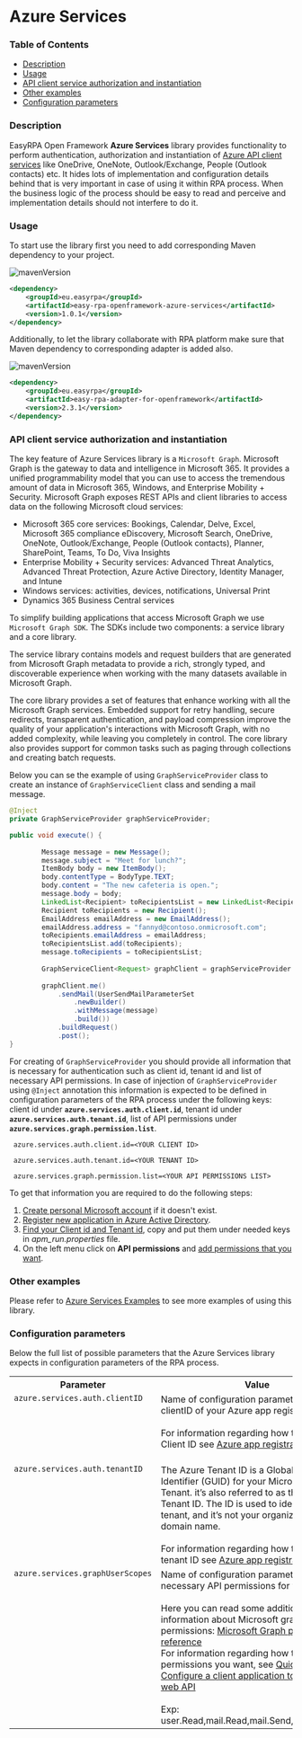 # Azure Services

### Table of Contents
* [Description](#description)
* [Usage](#usage)
* [API client service authorization and instantiation](#api-client-service-authorization-and-instantiation)
* [Other examples](#other-examples)
* [Configuration parameters](#configuration-parameters)

### Description

EasyRPA Open Framework **Azure Services** library provides functionality to perform authentication, authorization and
instantiation of [Azure API client services](https://docs.microsoft.com/en-us/azure/app-service) like OneDrive, OneNote, 
Outlook/Exchange, People (Outlook contacts) etc. It hides lots of implementation and configuration details behind 
that is very important in case of using it within RPA process. When the business logic of the process should be easy 
to read and perceive and implementation details should not interfere to do it.  

### Usage

To start use the library first you need to add corresponding Maven dependency to your project.

![mavenVersion](https://img.shields.io/maven-central/v/eu.easyrpa/easy-rpa-openframework-google-services)
```xml
<dependency>
    <groupId>eu.easyrpa</groupId>
    <artifactId>easy-rpa-openframework-azure-services</artifactId>
    <version>1.0.1</version>
</dependency>
```

Additionally, to let the library collaborate with RPA platform make sure that Maven dependency to corresponding adapter
is added also.

![mavenVersion](https://img.shields.io/maven-central/v/eu.easyrpa/easy-rpa-adapter-for-openframework)
```xml
<dependency>
    <groupId>eu.easyrpa</groupId>
    <artifactId>easy-rpa-adapter-for-openframework</artifactId>
    <version>2.3.1</version>
</dependency>
```

### API client service authorization and instantiation

The key feature of Azure Services library is a `Microsoft Graph`. Microsoft Graph is the gateway to data and 
intelligence in Microsoft 365. It provides a unified programmability model that you can use to access the tremendous 
amount of data in Microsoft 365, Windows, and Enterprise Mobility + Security. 
Microsoft Graph exposes REST APIs and client libraries to access data on the following Microsoft cloud services:

* Microsoft 365 core services: Bookings, Calendar, Delve, Excel, Microsoft 365 compliance eDiscovery, Microsoft Search, OneDrive, OneNote, Outlook/Exchange, People (Outlook contacts), Planner, SharePoint, Teams, To Do, Viva Insights
* Enterprise Mobility + Security services: Advanced Threat Analytics, Advanced Threat Protection, Azure Active Directory, Identity Manager, and Intune
* Windows services: activities, devices, notifications, Universal Print
* Dynamics 365 Business Central services

To simplify building applications that access Microsoft Graph we use `Microsoft Graph SDK`. 
The SDKs include two components: a service library and a core library.

The service library contains models and request builders that are generated from Microsoft Graph metadata to provide a 
rich, strongly typed, and discoverable experience when working with the many datasets available in Microsoft Graph.
 
The core library provides a set of features that enhance working with all the Microsoft Graph services. 
Embedded support for retry handling, secure redirects, transparent authentication, and payload compression improve the 
quality of your application's interactions with Microsoft Graph, with no added complexity, while leaving you completely 
in control.  The core library also provides support for common tasks such as paging through collections and creating 
batch requests.

Below you can se the example of using `GraphServiceProvider` class to create an instance of `GraphServiceClient` class and
sending a mail message.
```java
@Inject
private GraphServiceProvider graphServiceProvider;

public void execute() {
    
        Message message = new Message();
        message.subject = "Meet for lunch?";
        ItemBody body = new ItemBody();
        body.contentType = BodyType.TEXT;
        body.content = "The new cafeteria is open.";
        message.body = body;
        LinkedList<Recipient> toRecipientsList = new LinkedList<Recipient>();
        Recipient toRecipients = new Recipient();
        EmailAddress emailAddress = new EmailAddress();
        emailAddress.address = "fannyd@contoso.onmicrosoft.com";
        toRecipients.emailAddress = emailAddress;
        toRecipientsList.add(toRecipients);
        message.toRecipients = toRecipientsList;
        
        GraphServiceClient<Request> graphClient = graphServiceProvider.getGraphServiceClient();
        
        graphClient.me()
            .sendMail(UserSendMailParameterSet
                .newBuilder()
                .withMessage(message)
                .build())
            .buildRequest()
            .post();
}
```  

For creating of `GraphServiceProvider` you should provide all information that is necessary for authentication such as 
client id, tenant id and list of necessary API permissions. In case of injection of `GraphServiceProvider` using 
`@Inject` annotation this information is expected to be defined in configuration parameters of the RPA process under the 
following keys: client id under **`azure.services.auth.client.id`**, tenant id under **`azure.services.auth.tenant.id`**,
list of API permissions under **`azure.services.graph.permission.list`**.

```properties
 azure.services.auth.client.id=<YOUR CLIENT ID>
 ``` 

 ```properties
  azure.services.auth.tenant.id=<YOUR TENANT ID>
 ``` 

```properties
 azure.services.graph.permission.list=<YOUR API PERMISSIONS LIST>
 ```

To get that information you are required to do the following steps:
1. [Create personal Microsoft account][create_microsoft_account] if it doesn't exist.
2. [Register new application in Azure Active Directory][create_project_link].
3. [Find your Client id and Tenant id][create_project_link], copy and put them under needed keys in *apm_run.properties* file.
4. On the left menu click on **API permissions** and [add permissions that you want][enable_api]. 

[create_project_link]: https://docs.microsoft.com/en-us/graph/tutorials/java?tabs=aad&tutorial-step=1
[create_microsoft_account]: https://account.microsoft.com/account?lang=en-hk
[enable_api]: https://docs.microsoft.com/en-us/azure/active-directory/develop/quickstart-configure-app-access-web-apis

### Other examples

Please refer to [Azure Services Examples](../../examples#azure-services) to see more examples of using this library.

### Configuration parameters

Below the full list of possible parameters that the Azure Services library expects in configuration parameters of the
RPA process.
<table>
    <tr><th>Parameter</th><th>Value</th></tr>
    <tr><td valign="top"><code>azure.services.auth.clientID</code></td><td>
      Name of configuration parameter with clientID of your Azure app registration.<br>
      <br>
      For information regarding how to find your Client ID see 
      <a href="https://docs.microsoft.com/en-us/graph/tutorials/java?tabs=aad&tutorial-step=1">Azure app registration</a><br>
      <br>
    </td></tr>  
    <tr><td valign="top"><code>azure.services.auth.tenantID</code></td><td>
       The Azure Tenant ID is a Global Unique Identifier (GUID) for your Microsoft 365 Tenant.
        it’s also referred to as the Office 365 Tenant ID.
      The ID is used to identify your tenant, and it’s not your organization name or domain name.<br>
        <br>
        For information regarding how to find your tenant ID see 
        <a href="https://docs.microsoft.com/en-us/graph/tutorials/java?tabs=aad&tutorial-step=1">Azure app registration</a>
        section<br>        
    </td></tr>    
    <tr><td valign="top"><code>azure.services.graphUserScopes</code></td><td>
        Name of configuration parameter with list of necessary API permissions for your app.<br>  
        <br>
        Here you can read some additional information about Microsoft graph permissions:
        <a href="https://docs.microsoft.com/en-us/graph/permissions-reference">Microsoft Graph permissions reference</a>
        <br>
        For information regarding how to set specific permissions you want, see
        <a href="https://docs.microsoft.com/en-us/azure/active-directory/develop/quickstart-configure-app-access-web-apis">Quickstart: Configure a client application to access a web API</a><br>
        <br>
        Exp: user.Read,mail.Read,mail.Send,mail.readwrite 
    </td></tr>
</table> 
